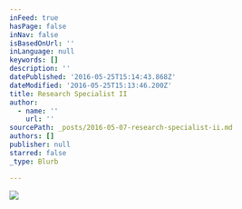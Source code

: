 ```yaml
---
inFeed: true
hasPage: false
inNav: false
isBasedOnUrl: ''
inLanguage: null
keywords: []
description: ''
datePublished: '2016-05-25T15:14:43.868Z'
dateModified: '2016-05-25T15:13:46.200Z'
title: Research Specialist II
author:
  - name: ''
    url: ''
sourcePath: _posts/2016-05-07-research-specialist-ii.md
authors: []
publisher: null
starred: false
_type: Blurb

---
```

![](https://s3-us-west-2.amazonaws.com/the-grid-img/p/44fe0fc4c2f24e15b08fbdfc852bb27011a64fc2.jpg)